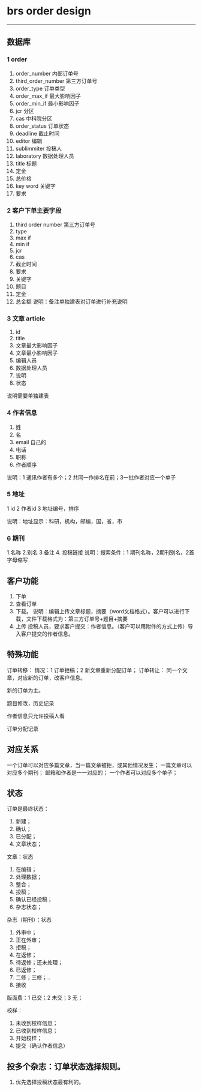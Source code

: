 # brs order design

---
## 数据库

### 1 order
1. order_number 内部订单号
2. third_order_number 第三方订单号
3. order_type 订单类型
4. order_max_if 最大影响因子
5. order_min_if 最小影响因子
6. jcr 分区
7. cas 中科院分区
8. order_status 订单状态
9. deadline 截止时间
10. editor 编辑
11. sublimmiter 投稿人
12. laboratory 数据处理人员
13. title 标题
14. 定金
15. 总价格
16. key word 关键字
17. 要求

### 2 客户下单主要字段
1. third order number 第三方订单号
2. type
3. max if
4. min if
5. jcr
6. cas
7. 截止时间
8. 要求
9. 关键字
10. 题目
11. 定金
12. 总金额
说明：备注单独建表对订单进行补充说明

### 3 文章 article
1. id
2. title
3. 文章最大影响因子
4. 文章最小影响因子
5. 编辑人员
6. 数据处理人员
7. 说明
8. 状态

说明需要单独建表

### 4 作者信息
1. 姓
2. 名
3. email 自己的
4. 电话
5. 职称
6. 作者顺序

说明：1 通讯作者有多个；2 共同一作排名在前；3一批作者对应一个单子

### 5 地址
1 id
2 作者id
3 地址编号，排序

说明：地址显示：科研，机构，邮编，国，省，市

### 6 期刊
1.名称
2.别名
3 备注
4. 投稿链接
说明：搜索条件：1 期刊名称，2期刊别名，2首字母缩写

## 客户功能
1. 下单
2. 查看订单
3. 下载。 说明：编辑上传文章标题，摘要（word文档格式）。客户可以进行下载，文件下载格式为：第三方订单号+题目+摘要
4. 上传 投稿人员，要求客户提交：作者信息。（客户可以用附件的方式上传）导入客户提交的作者信息。

## 特殊功能
订单转移：
情况：1 订单拒稿；2 新文章重新分配订单；
订单转让：
同一个文章，对应新的订单，改客户信息。

新的订单为主。

题目修改，历史记录

作者信息只允许投稿人看

订单分配记录

## 对应关系
一个订单可以对应多篇文章，当一篇文章被拒，或其他情况发生；
一篇文章可以对应多个期刊；
邮箱和作者是一一对应的；
一个作者可以对应多个单子；

## 状态
订单是最终状态：
1. 新建；
2. 确认；
3. 已分配；
4. 文章状态；

文章：状态
1. 在编辑；
2. 处理数据；
3. 整合；
4. 投稿；
5. 确认已经投稿；
6. 杂志状态；

杂志（期刊）：状态
1. 外审中；
2. 正在外审；
3. 拒稿；
4. 在返修；
5. 待返修；还未处理；
6. 已返修；
7. 二修；三修；..
8. 接收


版面费：1 已交；2 未交；3 无；

校样：
1. 未收到校样信息；
2. 已收到校样信息；
3. 开始校样；
4. 提交（确认作者信息）


## 投多个杂志：订单状态选择规则。
1. 优先选择投稿状态最有利的。





